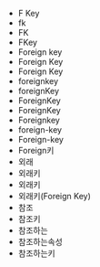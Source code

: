 ﻿- F Key
- fk
- FK
- FKey
- Foreign key
- Foreign Key
- Foreign Key
- foreignkey
- foreignKey
- ForeignKey
- ForeignKey
- Foreignkey
- foreign-key
- Foreign-key
- Foreign키
- 외래
- 외래키
- 외래키
- 외래키(Foreign Key)
- 참조
- 참조키
- 참조하는
- 참조하는속성
- 참조하는키
